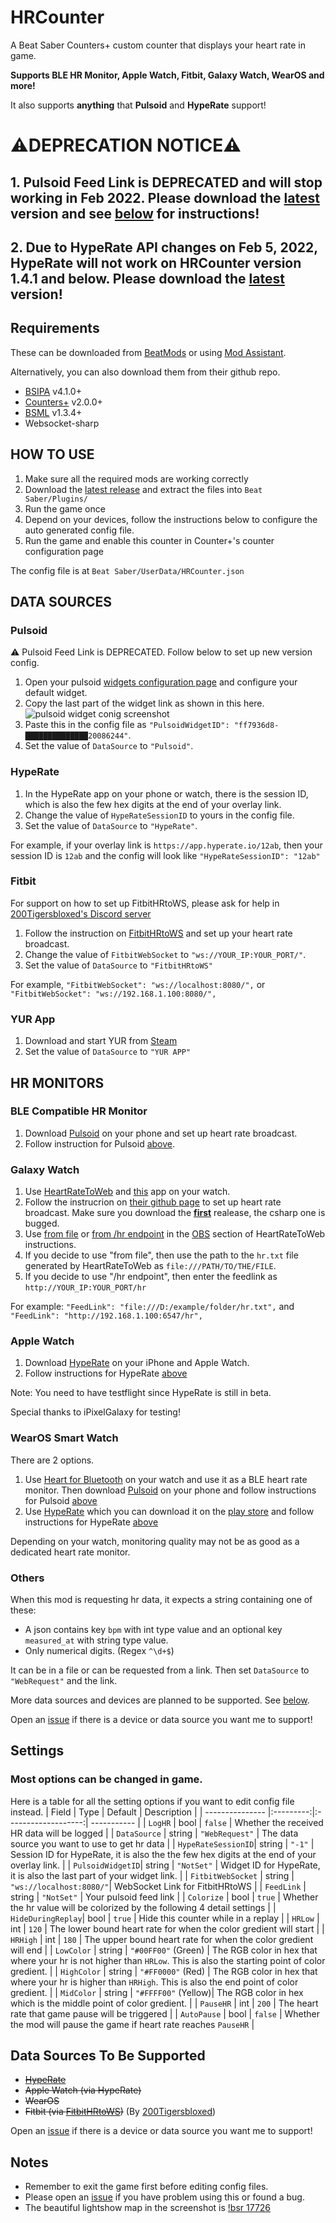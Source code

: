 # HRCounter
A Beat Saber Counters+ custom counter that displays your heart rate in game.

**Supports BLE HR Monitor, Apple Watch, Fitbit, Galaxy Watch, WearOS and more!**

It also supports **anything** that **Pulsoid** and **HypeRate** support!

# ⚠️DEPRECATION NOTICE⚠️
## 1. Pulsoid Feed Link is DEPRECATED and will stop working in Feb 2022. Please download the [latest](https://github.com/qe201020335/HRCounter/releases/latest) version and see [below](#Pulsoid) for instructions!
## 2. Due to HypeRate API changes on Feb 5, 2022, HypeRate will not work on HRCounter version 1.4.1 and below. Please download the [latest](https://github.com/qe201020335/HRCounter/releases/latest) version!

## Requirements
These can be downloaded from [BeatMods](https://beatmods.com/#/mods) or using [Mod Assistant](https://github.com/Assistant/ModAssistant/releases/latest).

Alternatively, you can also download them from their github repo.
* [BSIPA](https://github.com/bsmg/BeatSaber-IPA-Reloaded) v4.1.0+
* [Counters+](https://github.com/Caeden117/CountersPlus) v2.0.0+
* [BSML](https://github.com/monkeymanboy/BeatSaberMarkupLanguage) v1.3.4+
* Websocket-sharp

## HOW TO USE
1. Make sure all the required mods are working correctly
2. Download the [latest release](https://github.com/qe201020335/HRCounter/releases/latest) and extract the files into `Beat Saber/Plugins/`
3. Run the game once
4. Depend on your devices, follow the instructions below to configure the auto generated config file.
5. Run the game and enable this counter in Counter+'s counter configuration page

The config file is at `Beat Saber/UserData/HRCounter.json`

## DATA SOURCES
### Pulsoid
⚠️ Pulsoid Feed Link is DEPRECATED. Follow below to set up new version config.
1. Open your pulsoid [widgets configuration page](https://pulsoid.net/ui/configuration) and configure your default widget.
2. Copy the last part of the widget link as shown in this here.
![pulsoid widget conig screenshot](https://i.imgur.com/KWtfIH2.png)
4. Paste this in the config file as `"PulsoidWidgetID": "ff7936d8-██████████████20086244"`.
5. Set the value of `DataSource` to `"Pulsoid"`.

### HypeRate
1. In the HypeRate app on your phone or watch, there is the session ID, which is also the few hex digits at the end of your overlay link.
2. Change the value of `HypeRateSessionID` to yours in the config file.
3. Set the value of `DataSource` to `"HypeRate"`.

For example, if your overlay link is `https://app.hyperate.io/12ab`, then your session ID is `12ab` and the config will look like `"HypeRateSessionID": "12ab"`

### Fitbit

For support on how to set up FitbitHRtoWS, please ask for help in [200Tigersbloxed's Discord server](https://www.fortnite.lol/discord)
1. Follow the instruction on [FitbitHRtoWS](https://github.com/200Tigersbloxed/FitbitHRtoWS/wiki/Setup) and set up your heart rate broadcast.
2. Change the value of `FitbitWebSocket` to `"ws://YOUR_IP:YOUR_PORT/"`.
3. Set the value of `DataSource` to `"FitbitHRtoWS"`

For example, `"FitbitWebSocket": "ws://localhost:8080/",` or `"FitbitWebSocket": "ws://192.168.1.100:8080/",`

### YUR App
1. Download and start YUR from [Steam](https://store.steampowered.com/app/1188920/YUR/)
2. Set the value of `DataSource` to `"YUR APP"`

## HR MONITORS

### BLE Compatible HR Monitor
1. Download [Pulsoid](https://pulsoid.net/) on your phone and set up heart rate broadcast.
2. Follow instruction for Pulsoid [above](#Pulsoid).


### Galaxy Watch
1. Use [HeartRateToWeb](https://github.com/loic2665/HeartRateToWeb) and [this](https://galaxystore.samsung.com/geardetail/tUhSWQRbmv) app on your watch.
2. Follow the instrucrion on [their github page](https://github.com/loic2665/HeartRateToWeb) to set up heart rate broadcast. Make sure you download the [**first**](https://github.com/loic2665/HeartRateToWeb/releases/tag/v1.0.0) realease, the csharp one is bugged.
3. Use [from file](https://github.com/loic2665/HeartRateToWeb#from-file) or [from /hr endpoint](https://github.com/loic2665/HeartRateToWeb#from-hr-endpoint) in the [OBS](https://github.com/loic2665/HeartRateToWeb#obs) section of HeartRateToWeb instructions.
4. If you decide to use "from file", then use the path to the `hr.txt` file generated by HeartRateToWeb as `file:///PATH/TO/THE/FILE`.
5. If you decide to use "/hr endpoint", then enter the feedlink as `http://YOUR_IP:YOUR_PORT/hr`

For example: `"FeedLink": "file:///D:/example/folder/hr.txt",` and `"FeedLink": "http://192.168.1.100:6547/hr",`


### Apple Watch
1. Download [HypeRate](https://www.hyperate.io/#download) on your iPhone and Apple Watch.
2. Follow instructions for HypeRate [above](#HypeRate)

Note: You need to have testflight since HypeRate is still in beta.

Special thanks to iPixelGalaxy for testing!

### WearOS Smart Watch
There are 2 options.
1. Use [Heart for Bluetooth](https://play.google.com/store/apps/details?id=lukas.the.coder.heartforbluetooth) on your watch and use it as a BLE heart rate monitor. Then download [Pulsoid](https://pulsoid.net/) on your phone and follow instructions for Pulsoid [above](#Pulsoid)
2. Use [HypeRate](https://hyperate.io/) which you can download it on the [play store](https://play.google.com/store/apps/details?id=de.locxserv.hyperatewearos) and follow instructions for HypeRate [above](#HypeRate)

Depending on your watch, monitoring quality may not be as good as a dedicated heart rate monitor. 


### Others
When this mod is requesting hr data, it expects a string containing one of these:
* A json contains key `bpm` with int type value and an optional key `measured_at` with string type value.
* Only numerical digits. (Regex `^\d+$`)

It can be in a file or can be requested from a link. Then set `DataSource` to `"WebRequest"` and the link.

More data sources and devices are planned to be supported. See [below](#Data-Dources-To-Be-Supported).

Open an [issue](https://github.com/qe201020335/HRCounter/issues) if there is a device or data source you want me to support!


## Settings
### Most options can be changed in game. 
Here is a table for all the setting options if you want to edit config file instead.
| Field       		| Type      | Default       	    | Description |
| --------------- |:---------:|:-------------------:| ----------- |
| `LogHR`       	| bool      | `false`           	| Whether the received HR data will be logged |
| `DataSource`    | string    | `"WebRequest"`      | The data source you want to use to get hr data |
| `HypeRateSessionID`| string | `"-1"`              | Session ID for HypeRate, it is also the the few hex digits at the end of your overlay link. |
| `PulsoidWidgetID`| string   | `"NotSet"`          | Widget ID for HypeRate, it is also the last part of your widget link. |
| `FitbitWebSocket` | string  | `"ws://localhost:8080/"`| WebSocket Link for FitbitHRtoWS |
| `FeedLink`      | string    | `"NotSet"`   	    	| Your pulsoid feed link |
| `Colorize`      | bool      | `true`   	        	| Whether the hr value will be colorized by the following 4 detail settings |
| `HideDuringReplay`| bool    | `true`   	        	| Hide this counter while in a replay |
| `HRLow`         | int       | `120`           	 	| The lower bound heart rate for when the color gredient will start |
| `HRHigh`        | int       | `180`              	| The upper bound heart rate for when the color gredient will end |
| `LowColor`      | string    | `"#00FF00"` (Green)	| The RGB color in hex that where your hr is not higher than `HRLow`. This is also the starting point of color gredient. |
| `HighColor`     | string    | `"#FF0000"` (Red) 	| The RGB color in hex that where your hr is higher than `HRHigh`. This is also the end point of color gredient.  |
| `MidColor`      | string    | `"#FFFF00"` (Yellow)| The RGB color in hex which is the middle point of color gredient. |
| `PauseHR`       | int       | `200`              	| The heart rate that game pause will be triggered |
| `AutoPause`     | bool      | `false`           	  | Whether the mod will pause the game if heart rate reaches `PauseHR` |

## Data Sources To Be Supported
* <s>[HypeRate](https://hyperate.io/)</s>
* <s>Apple Watch (via HypeRate)</s>
* <s>WearOS</s>
* <s>Fitbit (via [FitbitHRtoWS](https://github.com/200Tigersbloxed/FitbitHRtoWS))</s> (By [200Tigersbloxed](https://github.com/200Tigersbloxed))

Open an [issue](https://github.com/qe201020335/HRCounter/issues) if there is a device or data source you want me to support!

## Notes
* Remember to exit the game first before editing config files.
* Please open an [issue](https://github.com/qe201020335/HRCounter/issues) if you have problem using this or found a bug.
* The beautiful lightshow map in the screenshot is [!bsr 17726](https://beatsaver.com/maps/17726)

